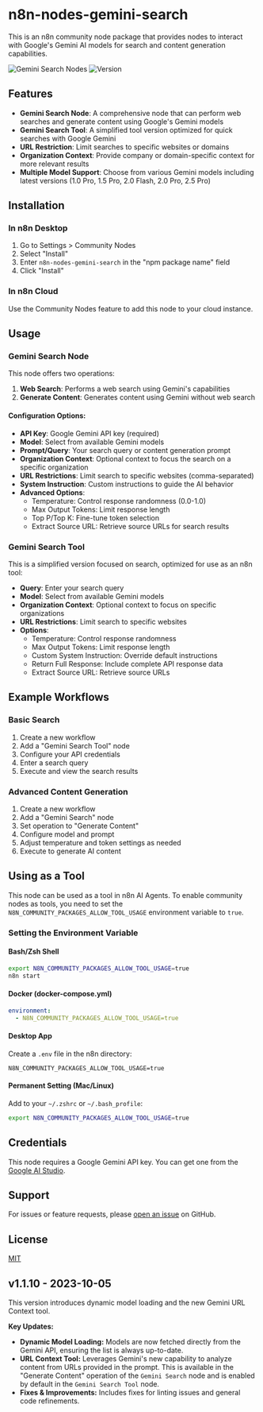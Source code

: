 # n8n-nodes-gemini-search

This is an n8n community node package that provides nodes to interact with Google's Gemini AI models for search and content generation capabilities.

![Gemini Search Nodes](https://img.shields.io/badge/n8n-community-brightgreen) ![Version](https://img.shields.io/badge/version-1.0.24-blue)

## Features

- **Gemini Search Node**: A comprehensive node that can perform web searches and generate content using Google's Gemini models
- **Gemini Search Tool**: A simplified tool version optimized for quick searches with Google Gemini
- **URL Restriction**: Limit searches to specific websites or domains
- **Organization Context**: Provide company or domain-specific context for more relevant results
- **Multiple Model Support**: Choose from various Gemini models including latest versions (1.0 Pro, 1.5 Pro, 2.0 Flash, 2.0 Pro, 2.5 Pro)

## Installation

### In n8n Desktop

1. Go to Settings > Community Nodes
2. Select "Install"
3. Enter `n8n-nodes-gemini-search` in the "npm package name" field
4. Click "Install"

### In n8n Cloud

Use the Community Nodes feature to add this node to your cloud instance.

## Usage

### Gemini Search Node

This node offers two operations:

1. **Web Search**: Performs a web search using Gemini's capabilities
2. **Generate Content**: Generates content using Gemini without web search

#### Configuration Options:

- **API Key**: Google Gemini API key (required)
- **Model**: Select from available Gemini models
- **Prompt/Query**: Your search query or content generation prompt
- **Organization Context**: Optional context to focus the search on a specific organization
- **URL Restrictions**: Limit search to specific websites (comma-separated)
- **System Instruction**: Custom instructions to guide the AI behavior
- **Advanced Options**:
  - Temperature: Control response randomness (0.0-1.0)
  - Max Output Tokens: Limit response length
  - Top P/Top K: Fine-tune token selection
  - Extract Source URL: Retrieve source URLs for search results

### Gemini Search Tool

This is a simplified version focused on search, optimized for use as an n8n tool:

- **Query**: Enter your search query
- **Model**: Select from available Gemini models
- **Organization Context**: Optional context to focus on specific organizations
- **URL Restrictions**: Limit search to specific websites
- **Options**:
  - Temperature: Control response randomness
  - Max Output Tokens: Limit response length
  - Custom System Instruction: Override default instructions
  - Return Full Response: Include complete API response data
  - Extract Source URL: Retrieve source URLs

## Example Workflows

### Basic Search

1. Create a new workflow
2. Add a "Gemini Search Tool" node
3. Configure your API credentials
4. Enter a search query
5. Execute and view the search results

### Advanced Content Generation

1. Create a new workflow
2. Add a "Gemini Search" node
3. Set operation to "Generate Content"
4. Configure model and prompt
5. Adjust temperature and token settings as needed
6. Execute to generate AI content

## Using as a Tool

This node can be used as a tool in n8n AI Agents. To enable community nodes as tools, you need to set the `N8N_COMMUNITY_PACKAGES_ALLOW_TOOL_USAGE` environment variable to `true`.

### Setting the Environment Variable

#### Bash/Zsh Shell

```bash
export N8N_COMMUNITY_PACKAGES_ALLOW_TOOL_USAGE=true
n8n start
```

#### Docker (docker-compose.yml)

```yaml
environment:
  - N8N_COMMUNITY_PACKAGES_ALLOW_TOOL_USAGE=true
```

#### Desktop App

Create a `.env` file in the n8n directory:

```
N8N_COMMUNITY_PACKAGES_ALLOW_TOOL_USAGE=true
```

#### Permanent Setting (Mac/Linux)

Add to your `~/.zshrc` or `~/.bash_profile`:

```bash
export N8N_COMMUNITY_PACKAGES_ALLOW_TOOL_USAGE=true
```

## Credentials

This node requires a Google Gemini API key. You can get one from the [Google AI Studio](https://ai.google.dev/).

## Support

For issues or feature requests, please [open an issue](https://github.com/rufaromugabe/n8n-nodes-gemini-search/issues) on GitHub.

## License

[MIT](LICENSE)

## v1.1.10 - 2023-10-05

This version introduces dynamic model loading and the new Gemini URL Context tool.

**Key Updates:**

*   **Dynamic Model Loading:** Models are now fetched directly from the Gemini API, ensuring the list is always up-to-date.
*   **URL Context Tool:** Leverages Gemini's new capability to analyze content from URLs provided in the prompt. This is available in the "Generate Content" operation of the `Gemini Search` node and is enabled by default in the `Gemini Search Tool` node.
*   **Fixes & Improvements:** Includes fixes for linting issues and general code refinements.


